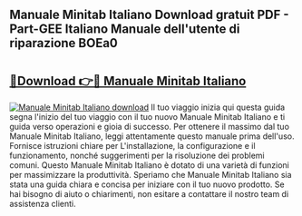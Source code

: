 ## Manuale Minitab Italiano Download gratuit PDF - Part-GEE Italiano Manuale dell'utente di riparazione BOEa0

# <h2><a href="http://df965n.blite.top/?on=Manuale+Minitab+Italiano">🔗Download 👉🔴 Manuale Minitab Italiano</a></h2>

[![Manuale Minitab Italiano download](https://i.imgur.com/lujVjoI.png)](http://df965n.blite.top/?on=Manuale+Minitab+Italiano)
Il tuo viaggio inizia qui questa guida segna l'inizio del tuo viaggio con il tuo nuovo Manuale Minitab Italiano e ti guida verso operazioni e gioia di successo. Per ottenere il massimo dal tuo Manuale Minitab Italiano, leggi attentamente questo manuale prima dell'uso. Fornisce istruzioni chiare per L'installazione, la configurazione e il funzionamento, nonché suggerimenti per la risoluzione dei problemi comuni. Questo Manuale Minitab Italiano è dotato di una varietà di funzioni per massimizzare la produttività. Speriamo che Manuale Minitab Italiano sia stata una guida chiara e concisa per iniziare con il tuo nuovo prodotto. Se hai bisogno di aiuto o chiarimenti, non esitare a contattare il nostro team di assistenza clienti.
